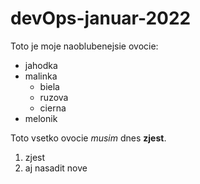 # devOps-januar-2022

Toto je moje naoblubenejsie ovocie:

* jahodka
* malinka
  * biela
  * ruzova
  * cierna
* melonik

Toto vsetko ovocie *musim* dnes **zjest**.

1. zjest
2. aj nasadit nove
